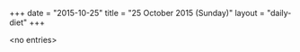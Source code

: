 +++
date = "2015-10-25"
title = "25 October 2015 (Sunday)"
layout = "daily-diet"
+++


\<no entries\>

